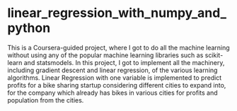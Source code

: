 # linear_regression_with_numpy_and_python
This is a Coursera-guided project, where I got to do all the machine learning without using any of the popular machine learning libraries such as scikit-learn and statsmodels. In this project, I got to implement all the machinery, including gradient descent and linear regression, of the various learning algorithms. Linear Regression with one variable is implemented to predict profits for a bike sharing startup considering different cities to expand into, for the company which already has bikes in various cities for profits and population from the cities.
